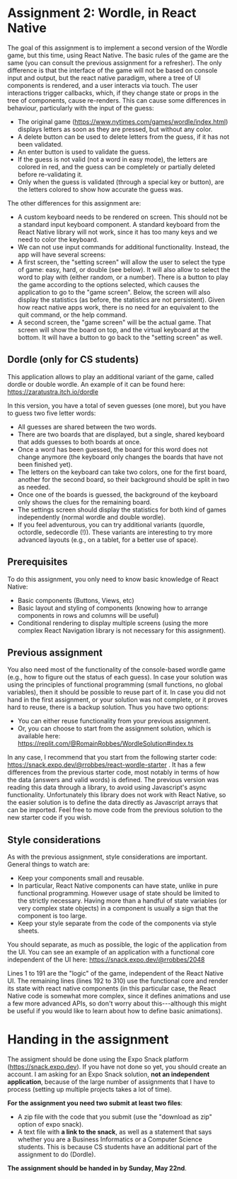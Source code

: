 # Assignment 2: Wordle, in React Native

The goal of this assignment is to implement a second version of the Wordle game, but this time, using React Native. The basic rules of the game are the same (you can consult the previous assignment for a refresher). The only difference is that the interface of the game will not be based on console input and output, but the react native paradigm, where a tree of UI components is rendered, and a user interacts via touch. The user interactions trigger callbacks, which, if they change state or props in the tree of components, cause re-renders. This can cause some differences in behaviour, particularly with the input of the guess: 
- The original game (https://www.nytimes.com/games/wordle/index.html) displays letters as soon as they are pressed, but without any color. 
- A delete button can be used to delete letters from the guess, if it has not been validated.
- An enter button is used to validate the guess.
- If the guess is not valid (not a word in easy mode), the letters are colored in red, and the guess can be completely or partially deleted before re-validating it.
- Only when the guess is validated (through a special key or button), are the letters colored to show how accurate the guess was.

The other differences for this assignment are:
- A custom keyboard needs to be rendered on screen. This should not be a standard input keyboard component. A standard keyboard from the React Native library will not work, since it has too many keys and we need to color the keyboard.
- We can not use input commands for additional functionality. Instead, the app will have several screens:
- A first screen, the "setting screen" will allow the user to select the type of game: easy, hard, or double (see below). It will also allow to select the word to play with (either random, or a number). There is a button to play the game according to the options selected, which causes the application to go to the "game screen". Below, the screen will also display the statistics (as before, the statistics are not persistent). Given how react native apps work, there is no need for an equivalent to the quit command, or the help command.
- A second screen, the "game screen" will be the actual game. That screen will show the board on top, and the virtual keyboard at the bottom. It will have a button to go back to the "setting screen" as well.

## Dordle (only for CS students)

This application allows to play an additional variant of the game, called dordle or  double wordle. An example of it can be found here: 
https://zaratustra.itch.io/dordle

In this version, you have a total of seven guesses (one more), but you have to guess two five letter words:
-  All guesses are shared between the two words. 
- There are two boards that are displayed, but a single, shared keyboard that adds guesses to both boards at once. 
- Once a word has been guessed, the board for this word does not change anymore (the keyboard only changes the boards that have not been finished yet).
- The letters on the keyboard can take two colors, one for the first board, another for the second board, so their background should be split in two as needed.
- Once one of the boards is guessed, the background of the keyboard only shows the clues for the remaining board.
- The settings screen should display the statistics for both kind of games independently (normal wordle and double wordle).
- If you feel adventurous, you can try additional variants (quordle, octordle, sedecordle (!)). These variants are interesting to try more advanced layouts (e.g., on a tablet, for a better use of space). 

## Prerequisites

To do this assignment, you only need to know basic knowledge of React Native:
- Basic components (Buttons, Views, etc)
- Basic layout and styling of components (knowing how to arrange components in rows and columns will be useful)
- Conditional rendering to display multiple screens (using the more complex React Navigation library is not necessary for this assignment).

## Previous assignment

You also need most of the functionality of the console-based wordle game (e.g., how to figure out the status of each guess). In case your solution was using the principles of functional programming (small functions, no global variables), then it should be possible to reuse part of it. In case you did not hand in the first assignment, or your solution was not complete, or it proves hard to reuse, there is a backup solution. Thus you have two options:

- You can either reuse functionality from your previous assignment.
- Or, you can choose to start from the assignment solution, which is available here:
https://replit.com/@RomainRobbes/WordleSolution#index.ts

In any case, I recommend that you start from the following starter code: https://snack.expo.dev/@rrobbes/react-wordle-starter . It has a few differences from the previous starter code, most notably in terms of how the data (answers and valid words) is defined. The previous version was reading this data through a library, to avoid using Javascript's async functionality. Unfortunately this library does not work with React Native, so the easier solution is to define the data directly as Javascript arrays that can be imported. Feel free to move code from the previous solution to the new starter code if you wish.


## Style considerations

As with the previous assignment, style considerations are important. General things to watch are:

- Keep your components small and reusable.
- In particular, React Native components can have state, unlike in pure functional programming. However usage of state should be limited to the strictly necessary. Having more than a handful of state variables (or very complex state objects) in a component is usually a sign that the component is too large.
- Keep your style separate from the code of the components via style sheets.

You should separate, as much as possible, the logic of the application from the UI. You can see an example of an application with a functional core independent of the UI here:
https://snack.expo.dev/@rrobbes/2048

Lines 1 to 191 are the "logic" of the game, independent of the React Native UI. The remaining lines (lines 192 to 310) use the functional core and render its state with react native components (in this particular case, the React Native code is somewhat more complex, since it defines animations and use a few more advanced APIs, so don't worry about this---although this might be useful if you would like to learn about how to define basic animations).

# Handing in the assignment 

The assigment should be done using the Expo Snack platform (https://snack.expo.dev). If you have not done so yet, you should create an account. I am asking for an Expo Snack solution, **not an independent application**, because of the large number of assignments that I have to process (setting up multiple projects takes a lot of time). 

**For the assignment you need two submit at least two files**:

- A zip file with the code that you submit (use the "download as zip" option of expo snack). 
- A text file with **a link to the snack**, as well as a statement that says whether you are a Business Informatics or a Computer Science students. This is because CS students have an additional part of the assignment to do (Dordle).

**The assignment should be handed in by Sunday, May 22nd**.
